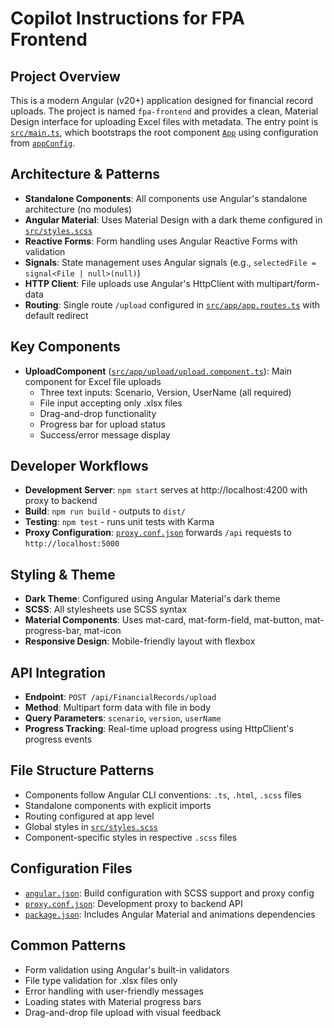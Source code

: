# Copilot Instructions for FPA Frontend

## Project Overview

This is a modern Angular (v20+) application designed for financial record uploads. The project is named `fpa-frontend` and provides a clean, Material Design interface for uploading Excel files with metadata. The entry point is [`src/main.ts`](src/main.ts), which bootstraps the root component [`App`](src/app/app.ts) using configuration from [`appConfig`](src/app/app.config.ts).

## Architecture & Patterns

- **Standalone Components**: All components use Angular's standalone architecture (no modules)
- **Angular Material**: Uses Material Design with a dark theme configured in [`src/styles.scss`](src/styles.scss)
- **Reactive Forms**: Form handling uses Angular Reactive Forms with validation
- **Signals**: State management uses Angular signals (e.g., `selectedFile = signal<File | null>(null)`)
- **HTTP Client**: File uploads use Angular's HttpClient with multipart/form-data
- **Routing**: Single route `/upload` configured in [`src/app/app.routes.ts`](src/app/app.routes.ts) with default redirect

## Key Components

- **UploadComponent** ([`src/app/upload/upload.component.ts`](src/app/upload/upload.component.ts)): Main component for Excel file uploads
  - Three text inputs: Scenario, Version, UserName (all required)
  - File input accepting only .xlsx files
  - Drag-and-drop functionality
  - Progress bar for upload status
  - Success/error message display

## Developer Workflows

- **Development Server**: `npm start` serves at http://localhost:4200 with proxy to backend
- **Build**: `npm run build` - outputs to `dist/`
- **Testing**: `npm test` - runs unit tests with Karma
- **Proxy Configuration**: [`proxy.conf.json`](proxy.conf.json) forwards `/api` requests to `http://localhost:5000`

## Styling & Theme

- **Dark Theme**: Configured using Angular Material's dark theme
- **SCSS**: All stylesheets use SCSS syntax
- **Material Components**: Uses mat-card, mat-form-field, mat-button, mat-progress-bar, mat-icon
- **Responsive Design**: Mobile-friendly layout with flexbox

## API Integration

- **Endpoint**: `POST /api/FinancialRecords/upload`
- **Method**: Multipart form data with file in body
- **Query Parameters**: `scenario`, `version`, `userName`
- **Progress Tracking**: Real-time upload progress using HttpClient's progress events

## File Structure Patterns

- Components follow Angular CLI conventions: `.ts`, `.html`, `.scss` files
- Standalone components with explicit imports
- Routing configured at app level
- Global styles in [`src/styles.scss`](src/styles.scss)
- Component-specific styles in respective `.scss` files

## Configuration Files

- [`angular.json`](angular.json): Build configuration with SCSS support and proxy config
- [`proxy.conf.json`](proxy.conf.json): Development proxy to backend API
- [`package.json`](package.json): Includes Angular Material and animations dependencies

## Common Patterns

- Form validation using Angular's built-in validators
- File type validation for .xlsx files only
- Error handling with user-friendly messages
- Loading states with Material progress bars
- Drag-and-drop file upload with visual feedback
